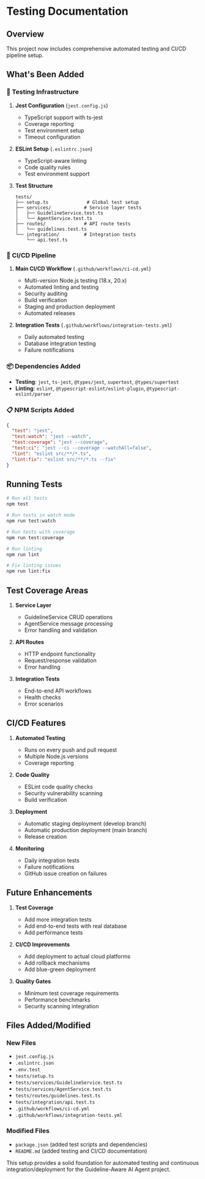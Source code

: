 # Testing Documentation

## Overview

This project now includes comprehensive automated testing and CI/CD pipeline setup.

## What's Been Added

### 🧪 Testing Infrastructure

1. **Jest Configuration** (`jest.config.js`)
   - TypeScript support with ts-jest
   - Coverage reporting
   - Test environment setup
   - Timeout configuration

2. **ESLint Setup** (`.eslintrc.json`)
   - TypeScript-aware linting
   - Code quality rules
   - Test environment support

3. **Test Structure**
   ```
   tests/
   ├── setup.ts              # Global test setup
   ├── services/            # Service layer tests
   │   ├── GuidelineService.test.ts
   │   └── AgentService.test.ts
   ├── routes/              # API route tests
   │   └── guidelines.test.ts
   └── integration/         # Integration tests
       └── api.test.ts
   ```

### 🚀 CI/CD Pipeline

1. **Main CI/CD Workflow** (`.github/workflows/ci-cd.yml`)
   - Multi-version Node.js testing (18.x, 20.x)
   - Automated linting and testing
   - Security auditing
   - Build verification
   - Staging and production deployment
   - Automated releases

2. **Integration Tests** (`.github/workflows/integration-tests.yml`)
   - Daily automated testing
   - Database integration testing
   - Failure notifications

### 📦 Dependencies Added

- **Testing**: `jest`, `ts-jest`, `@types/jest`, `supertest`, `@types/supertest`
- **Linting**: `eslint`, `@typescript-eslint/eslint-plugin`, `@typescript-eslint/parser`

### 📋 NPM Scripts Added

```json
{
  "test": "jest",
  "test:watch": "jest --watch",
  "test:coverage": "jest --coverage",
  "test:ci": "jest --ci --coverage --watchAll=false",
  "lint": "eslint src/**/*.ts",
  "lint:fix": "eslint src/**/*.ts --fix"
}
```

## Running Tests

```bash
# Run all tests
npm test

# Run tests in watch mode
npm run test:watch

# Run tests with coverage
npm run test:coverage

# Run linting
npm run lint

# Fix linting issues
npm run lint:fix
```

## Test Coverage Areas

1. **Service Layer**
   - GuidelineService CRUD operations
   - AgentService message processing
   - Error handling and validation

2. **API Routes**
   - HTTP endpoint functionality
   - Request/response validation
   - Error handling

3. **Integration Tests**
   - End-to-end API workflows
   - Health checks
   - Error scenarios

## CI/CD Features

1. **Automated Testing**
   - Runs on every push and pull request
   - Multiple Node.js versions
   - Coverage reporting

2. **Code Quality**
   - ESLint code quality checks
   - Security vulnerability scanning
   - Build verification

3. **Deployment**
   - Automatic staging deployment (develop branch)
   - Automatic production deployment (main branch)
   - Release creation

4. **Monitoring**
   - Daily integration tests
   - Failure notifications
   - GitHub issue creation on failures

## Future Enhancements

1. **Test Coverage**
   - Add more integration tests
   - Add end-to-end tests with real database
   - Add performance tests

2. **CI/CD Improvements**
   - Add deployment to actual cloud platforms
   - Add rollback mechanisms
   - Add blue-green deployment

3. **Quality Gates**
   - Minimum test coverage requirements
   - Performance benchmarks
   - Security scanning integration

## Files Added/Modified

### New Files
- `jest.config.js`
- `.eslintrc.json`
- `.env.test`
- `tests/setup.ts`
- `tests/services/GuidelineService.test.ts`
- `tests/services/AgentService.test.ts`
- `tests/routes/guidelines.test.ts`
- `tests/integration/api.test.ts`
- `.github/workflows/ci-cd.yml`
- `.github/workflows/integration-tests.yml`

### Modified Files
- `package.json` (added test scripts and dependencies)
- `README.md` (added testing and CI/CD documentation)

This setup provides a solid foundation for automated testing and continuous integration/deployment for the Guideline-Aware AI Agent project.

